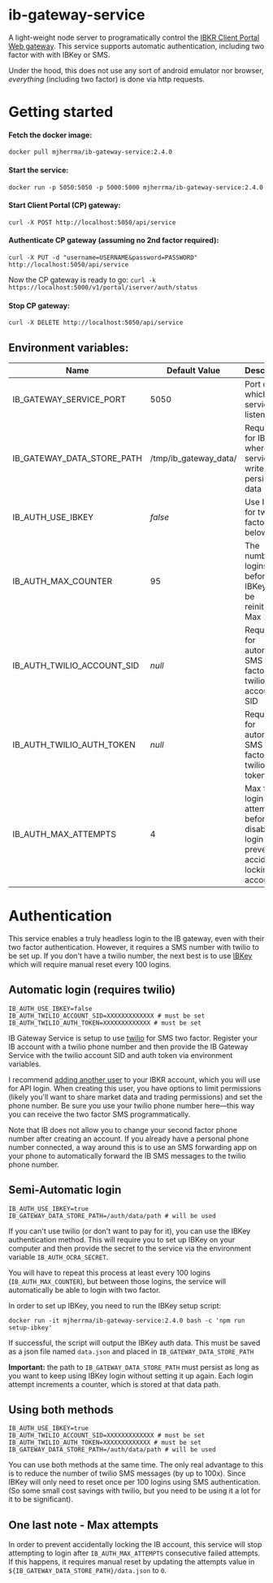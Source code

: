 # ib-gateway-service
A light-weight node server to programatically control the [IBKR Client Portal Web gateway](https://interactivebrokers.github.io/cpwebapi/).
This service supports automatic authentication, including two factor with with IBKey or SMS.

Under the hood, this does not use any sort of android emulator nor browser, *everything*
 (including two factor) is done via http requests.

# Getting started
#### Fetch the docker image:
 ```
 docker pull mjherrma/ib-gateway-service:2.4.0
```
#### Start the service:
```
docker run -p 5050:5050 -p 5000:5000 mjherrma/ib-gateway-service:2.4.0
```
#### Start Client Portal (CP) gateway:
```
curl -X POST http://localhost:5050/api/service
```
#### Authenticate CP gateway (assuming no 2nd factor required):
```
curl -X PUT -d "username=USERNAME&password=PASSWORD" http://localhost:5050/api/service
```
Now the CP gateway is ready to go: `curl -k https://localhost:5000/v1/portal/iserver/auth/status`

#### Stop CP gateway:
```
curl -X DELETE http://localhost:5050/api/service
```

## Environment variables:

| Name  | Default Value         | Description                                                                                   |
| ------------- |-----------------------|-----------------------------------------------------------------------------------------------|
| IB_GATEWAY_SERVICE_PORT  | 5050                  | Port on which this service listens                                                            |
| IB_GATEWAY_DATA_STORE_PATH  | /tmp/ib_gateway_data/ | Required for IBKey, where the service can write persistent data                               |
| IB_AUTH_USE_IBKEY  | *false*               | Use IBKey for two factor, see below                                                           |
| IB_AUTH_MAX_COUNTER  | 95                    | The number of logins before IBKey will be reinitialized. Max 100                              |
| IB_AUTH_TWILIO_ACCOUNT_SID  | *null*                | Required for automatic SMS two factor, twilio account SID                                     |
| IB_AUTH_TWILIO_AUTH_TOKEN  | *null*                | Required for automatic SMS two factor, twilio auth token                                      |
| IB_AUTH_MAX_ATTEMPTS  | 4                     | Max failed login attempts before disabling login (to prevent accidentally locking IB account) |

# Authentication
This service enables a truly headless login to the IB gateway, even with their two factor
 authentication. However, it requires a SMS number with twilio to be set up. If you don't have a twilio number,
the next best is to use [IBKey](#ibkey-authentication) which will require manual reset every 100 logins.

## Automatic login (requires twilio)
```aiignore
IB_AUTH_USE_IBKEY=false
IB_AUTH_TWILIO_ACCOUNT_SID=XXXXXXXXXXXXX # must be set
IB_AUTH_TWILIO_AUTH_TOKEN=XXXXXXXXXXXXX # must be set
```

IB Gateway Service is setup to use [twilio](https://www.twilio.com) for SMS two factor.
Register your IB account with a twilio phone number and then provide the IB Gateway Service
 with the twilio account SID and auth token via environment variables.
 
I recommend [adding another user](https://www.ibkrguides.com/orgportal/uar/addingauser.htm) to your IBKR account, which you will use for API login.
When creating this user, you have options to limit permissions (likely you'll want to share market data and trading permissions) and set the phone number.
Be sure you use your twilio phone number here—this way you can receive the two factor SMS programmatically.

Note that IB does not allow you to change your second factor phone number after creating an
account. If you already have a personal phone number connected, a way around this is to use an SMS
forwarding app on your phone to automatically forward the IB SMS messages to the twilio phone number.

## Semi-Automatic login
```aiignore
IB_AUTH_USE_IBKEY=true
IB_GATEWAY_DATA_STORE_PATH=/auth/data/path # will be used
```
If you can't use twilio (or don't want to pay for it), you can use the IBKey authentication
 method. This will require you to set up IBKey on your computer and then provide the secret
 to the service via the environment variable `IB_AUTH_OCRA_SECRET`.

You will have to repeat this process at least every 100 logins (`IB_AUTH_MAX_COUNTER`), but between those logins, the service
will automatically be able to login with two factor.

In order to set up IBKey, you need to run the IBKey setup script:
```
docker run -it mjherrma/ib-gateway-service:2.4.0 bash -c 'npm run setup-ibkey'
```
If successful, the script will output the IBKey auth data. This must be saved as a json file
named `data.json` and placed in `IB_GATEWAY_DATA_STORE_PATH` 
  
**Important:** the path to `IB_GATEWAY_DATA_STORE_PATH` must persist as long as you want to keep
 using IBKey login without setting it up again. Each login attempt increments a counter, which is
  stored at that data path.

## Using both methods
```aiignore
IB_AUTH_USE_IBKEY=true
IB_AUTH_TWILIO_ACCOUNT_SID=XXXXXXXXXXXXX # must be set
IB_AUTH_TWILIO_AUTH_TOKEN=XXXXXXXXXXXXX # must be set
IB_GATEWAY_DATA_STORE_PATH=/auth/data/path # will be used
```
You can use both methods at the same time. The only real advantage to this is to reduce the number of
twilio SMS messages (by up to 100x). Since IBKey will only need to reset once per 100 logins using
SMS authentication. (So some small cost savings with twilio, but you need to be using it a lot for it to be significant).

## One last note - Max attempts
In order to prevent accidentally locking the IB account, this service will stop attempting to
 login after `IB_AUTH_MAX_ATTEMPTS` consecutive failed attempts. If this happens, it requires
  manual reset by updating the attempts value in `${IB_GATEWAY_DATA_STORE_PATH}/data.json` to `0`.
